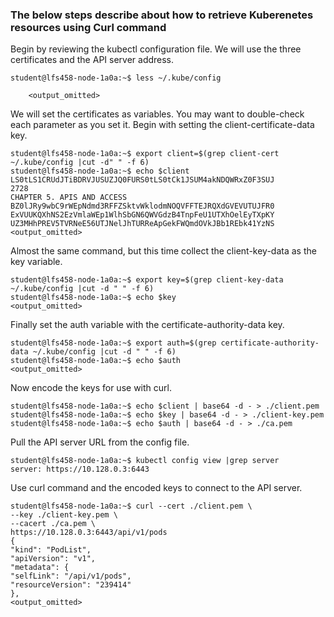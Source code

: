 
### The below steps describe about how to retrieve Kuberenetes resources using Curl command

Begin by reviewing the kubectl configuration file. We will use the three certificates and the API server address.

```
student@lfs458-node-1a0a:~$ less ~/.kube/config

    <output_omitted>
```
We will set the certificates as variables. You may want to double-check each parameter as you set it. Begin with setting
the client-certificate-data key.

```
student@lfs458-node-1a0a:~$ export client=$(grep client-cert ~/.kube/config |cut -d" " -f 6)
student@lfs458-node-1a0a:~$ echo $client
LS0tLS1CRUdJTiBDRVJUSUZJQ0FURS0tLS0tCk1JSUM4akNDQWRxZ0F3SUJ
2728
CHAPTER 5. APIS AND ACCESS
BZ0lJRy9wbC9rWEpNdmd3RFFZSktvWklodmNOQVFFTEJRQXdGVEVUTUJFR0
ExVUUKQXhNS2EzVmlaWEp1WlhSbGN6QWVGdzB4TnpFeU1UTXhOelEyTXpKY
UZ3MHhPREV5TVRNeE56UTJNelJhTURReApGekFWQmdOVkJBb1REbk41YzNS
<output_omitted>

```
Almost the same command, but this time collect the client-key-data as the key variable.

```
student@lfs458-node-1a0a:~$ export key=$(grep client-key-data ~/.kube/config |cut -d " " -f 6)
student@lfs458-node-1a0a:~$ echo $key
<output_omitted>

```
Finally set the auth variable with the certificate-authority-data key.

```
student@lfs458-node-1a0a:~$ export auth=$(grep certificate-authority-data ~/.kube/config |cut -d " " -f 6)
student@lfs458-node-1a0a:~$ echo $auth
<output_omitted>

```
Now encode the keys for use with curl.
```
student@lfs458-node-1a0a:~$ echo $client | base64 -d - > ./client.pem
student@lfs458-node-1a0a:~$ echo $key | base64 -d - > ./client-key.pem
student@lfs458-node-1a0a:~$ echo $auth | base64 -d - > ./ca.pem
```
Pull the API server URL from the config file.
```
student@lfs458-node-1a0a:~$ kubectl config view |grep server
server: https://10.128.0.3:6443
```
Use curl command and the encoded keys to connect to the API server.
```
student@lfs458-node-1a0a:~$ curl --cert ./client.pem \
--key ./client-key.pem \
--cacert ./ca.pem \
https://10.128.0.3:6443/api/v1/pods
{
"kind": "PodList",
"apiVersion": "v1",
"metadata": {
"selfLink": "/api/v1/pods",
"resourceVersion": "239414"
},
<output_omitted>

```

